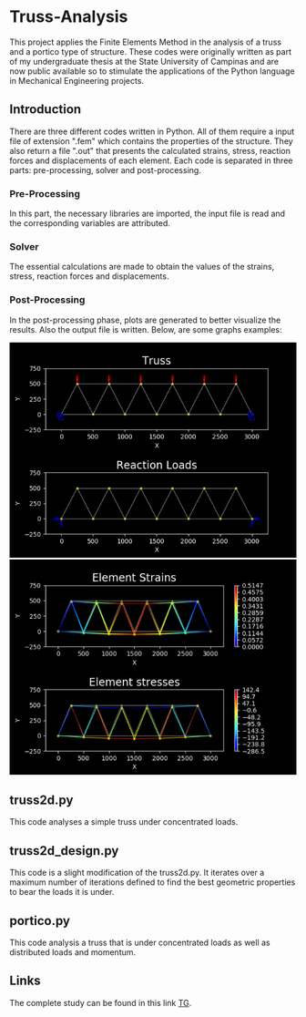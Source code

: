 # Truss-Analysis
This project applies the Finite Elements Method in the analysis of a truss and a portico type of structure. These codes were originally written as part of my undergraduate thesis at the State University of Campinas and are now public available so to stimulate the applications of the Python language in Mechanical Engineering projects.

## Introduction
There are three different codes written in Python. All of them require a input file of extension ".fem" which contains the properties of the structure. They also return a file ".out" that presents the  calculated strains, stress, reaction forces and displacements of each element.
Each code is separated in three parts: pre-processing, solver and post-processing.

### Pre-Processing
In this part, the necessary libraries are imported, the input file is read and the corresponding variables are attributed.

### Solver
The essential calculations are made to obtain the values of the strains, stress, reaction forces and displacements.

### Post-Processing
In the post-processing phase, plots are generated to better visualize the results. Also the output file is written.
Below, are some graphs examples:

<p align="center"> 
  <img src="https://github.com/gabrielakoreeda/Truss-Analysis/blob/master/Resources/trussfig1.png">
  <img src="https://github.com/gabrielakoreeda/Truss-Analysis/blob/master/Resources/trussfig2.png">
</p>

## truss2d.py
This code analyses a simple truss under concentrated loads.

## truss2d_design.py
This code is a slight modification of the truss2d.py. It iterates over a maximum number of iterations defined to find the best geometric properties to bear the loads it is under.
## portico.py
This code analysis a truss that is under concentrated loads as well as distributed loads and momentum.

## Links
The complete study can be found in this link [TG](https://github.com/gabrielakoreeda/Truss-Analysis/blob/master/Resources/TG_II.pdf).
